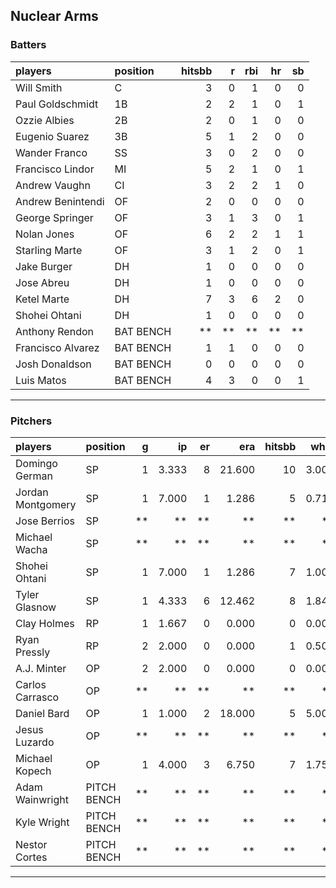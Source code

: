 ## Nuclear Arms

### Batters

 
|players           |position  | hitsbb|  r| rbi| hr| sb| 
|:-----------------|:---------|------:|--:|---:|--:|--:| 
|Will Smith        |C         |      3|  0|   1|  0|  0| 
|Paul Goldschmidt  |1B        |      2|  2|   1|  0|  1| 
|Ozzie Albies      |2B        |      2|  0|   1|  0|  0| 
|Eugenio Suarez    |3B        |      5|  1|   2|  0|  0| 
|Wander Franco     |SS        |      3|  0|   2|  0|  0| 
|Francisco Lindor  |MI        |      5|  2|   1|  0|  1| 
|Andrew Vaughn     |CI        |      3|  2|   2|  1|  0| 
|Andrew Benintendi |OF        |      2|  0|   0|  0|  0| 
|George Springer   |OF        |      3|  1|   3|  0|  1| 
|Nolan Jones       |OF        |      6|  2|   2|  1|  1| 
|Starling Marte    |OF        |      3|  1|   2|  0|  1| 
|Jake Burger       |DH        |      1|  0|   0|  0|  0| 
|Jose Abreu        |DH        |      1|  0|   0|  0|  0| 
|Ketel Marte       |DH        |      7|  3|   6|  2|  0| 
|Shohei Ohtani     |DH        |      1|  0|   0|  0|  0| 
|Anthony Rendon    |BAT BENCH |     **| **|  **| **| **| 
|Francisco Alvarez |BAT BENCH |      1|  1|   0|  0|  0| 
|Josh Donaldson    |BAT BENCH |      0|  0|   0|  0|  0| 
|Luis Matos        |BAT BENCH |      4|  3|   0|  0|  1| 


* * *

### Pitchers

 
|players           |position    |  g|    ip| er|    era| hitsbb|  whip| so|  w| sv| 
|:-----------------|:-----------|--:|-----:|--:|------:|------:|-----:|--:|--:|--:| 
|Domingo German    |SP          |  1| 3.333|  8| 21.600|     10| 3.000|  4|  0|  0| 
|Jordan Montgomery |SP          |  1| 7.000|  1|  1.286|      5| 0.714|  6|  1|  0| 
|Jose Berrios      |SP          | **|    **| **|     **|     **|    **| **| **| **| 
|Michael Wacha     |SP          | **|    **| **|     **|     **|    **| **| **| **| 
|Shohei Ohtani     |SP          |  1| 7.000|  1|  1.286|      7| 1.000| 12|  0|  0| 
|Tyler Glasnow     |SP          |  1| 4.333|  6| 12.462|      8| 1.846|  7|  0|  0| 
|Clay Holmes       |RP          |  1| 1.667|  0|  0.000|      0| 0.000|  2|  0|  1| 
|Ryan Pressly      |RP          |  2| 2.000|  0|  0.000|      1| 0.500|  3|  0|  2| 
|A.J. Minter       |OP          |  2| 2.000|  0|  0.000|      0| 0.000|  4|  0|  0| 
|Carlos Carrasco   |OP          | **|    **| **|     **|     **|    **| **| **| **| 
|Daniel Bard       |OP          |  1| 1.000|  2| 18.000|      5| 5.000|  2|  0|  0| 
|Jesus Luzardo     |OP          | **|    **| **|     **|     **|    **| **| **| **| 
|Michael Kopech    |OP          |  1| 4.000|  3|  6.750|      7| 1.750|  5|  0|  0| 
|Adam Wainwright   |PITCH BENCH | **|    **| **|     **|     **|    **| **| **| **| 
|Kyle Wright       |PITCH BENCH | **|    **| **|     **|     **|    **| **| **| **| 
|Nestor Cortes     |PITCH BENCH | **|    **| **|     **|     **|    **| **| **| **| 


* * *


